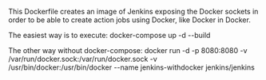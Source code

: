 This Dockerfile creates an image of Jenkins exposing the Docker sockets in order to be able to create action jobs using Docker, like Docker in Docker.

The easiest way is to execute:
docker-compose up -d --build

The other way without docker-compose:
docker run -d -p 8080:8080 -v /var/run/docker.sock:/var/run/docker.sock -v /usr/bin/docker:/usr/bin/docker --name jenkins-withdocker jenkins/jenkins
